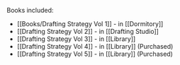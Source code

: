 Books included:
- [[Books/Drafting Strategy Vol 1]] - in [[Dormitory]]
- [[Drafting Strategy Vol 2]] - in [[Drafting Studio]]
- [[Drafting Strategy Vol 3]] - in [[Library]]
- [[Drafting Strategy Vol 4]] - in [[Library]] (Purchased)
- [[Drafting Strategy Vol 5]] - in [[Library]] (Purchased)